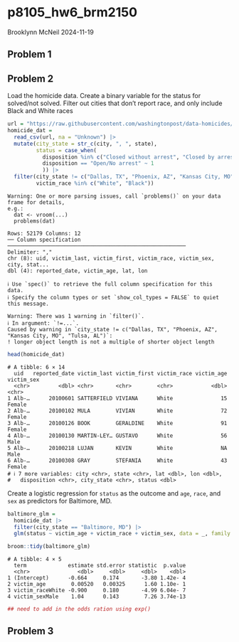 p8105_hw6_brm2150
================
Brooklynn McNeil
2024-11-19

## Problem 1

## Problem 2

Load the homicide data. Create a binary variable for the status for
solved/not solved. Filter out cities that don’t report race, and only
include Black and White races

``` r
url = "https://raw.githubusercontent.com/washingtonpost/data-homicides/master/homicide-data.csv"
homicide_dat = 
  read_csv(url, na = "Unknown") |>
  mutate(city_state = str_c(city, ", ", state),
         status = case_when(
           disposition %in% c("Closed without arrest", "Closed by arrest") ~ 0,
           disposition == "Open/No arrest" ~ 1
           )) |>
  filter(city_state != c("Dallas, TX", "Phoenix, AZ", "Kansas City, MO", "Tulsa, AL"),
         victim_race %in% c("White", "Black"))
```

    Warning: One or more parsing issues, call `problems()` on your data frame for details,
    e.g.:
      dat <- vroom(...)
      problems(dat)

    Rows: 52179 Columns: 12
    ── Column specification ────────────────────────────────────────────────────────
    Delimiter: ","
    chr (8): uid, victim_last, victim_first, victim_race, victim_sex, city, stat...
    dbl (4): reported_date, victim_age, lat, lon

    ℹ Use `spec()` to retrieve the full column specification for this data.
    ℹ Specify the column types or set `show_col_types = FALSE` to quiet this message.

    Warning: There was 1 warning in `filter()`.
    ℹ In argument: `!=...`.
    Caused by warning in `city_state != c("Dallas, TX", "Phoenix, AZ", "Kansas City, MO", "Tulsa, AL")`:
    ! longer object length is not a multiple of shorter object length

``` r
head(homicide_dat)
```

    # A tibble: 6 × 14
      uid   reported_date victim_last victim_first victim_race victim_age victim_sex
      <chr>         <dbl> <chr>       <chr>        <chr>            <dbl> <chr>     
    1 Alb-…      20100601 SATTERFIELD VIVIANA      White               15 Female    
    2 Alb-…      20100102 MULA        VIVIAN       White               72 Female    
    3 Alb-…      20100126 BOOK        GERALDINE    White               91 Female    
    4 Alb-…      20100130 MARTIN-LEY… GUSTAVO      White               56 Male      
    5 Alb-…      20100218 LUJAN       KEVIN        White               NA Male      
    6 Alb-…      20100308 GRAY        STEFANIA     White               43 Female    
    # ℹ 7 more variables: city <chr>, state <chr>, lat <dbl>, lon <dbl>,
    #   disposition <chr>, city_state <chr>, status <dbl>

Create a logistic regression for `status` as the outcome and `age`,
`race`, and `sex` as predictors for Baltimore, MD.

``` r
baltimore_glm = 
  homicide_dat |>
  filter(city_state == "Baltimore, MD") |>
  glm(status ~ victim_age + victim_race + victim_sex, data = _, family = "binomial")

broom::tidy(baltimore_glm)
```

    # A tibble: 4 × 5
      term             estimate std.error statistic  p.value
      <chr>               <dbl>     <dbl>     <dbl>    <dbl>
    1 (Intercept)      -0.664     0.174       -3.80 1.42e- 4
    2 victim_age        0.00520   0.00325      1.60 1.10e- 1
    3 victim_raceWhite -0.900     0.180       -4.99 6.04e- 7
    4 victim_sexMale    1.04      0.143        7.26 3.74e-13

``` r
## need to add in the odds ration using exp()
```

## Problem 3
